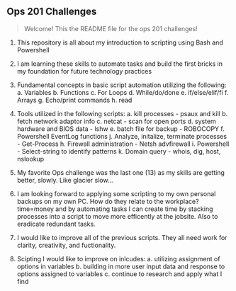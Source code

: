 ## Ops 201 Challenges
> Welcome! This the README file for the ops 201 challenges!

1. This repository is all about my introduction to scripting using Bash and Powershell
2. I am learning these skills to automate tasks and build the first bricks in my foundation for future technology practices
3. Fundamental concepts in basic script automation utilizing the following:
    a. Variables
    b. Functions
    c. For Loops
    d. While/do/done
    e. if/else/elif/fi
    f. Arrays
    g. Echo/print commands
    h. read

4. Tools utilized in the following scripts:
    a. kill processes - psaux and kill
    b. fetch network adaptor info
    c. netcat - scan for open ports
    d. system hardware and BIOS data - lshw
    e. batch file for backup - ROBOCOPY 
    f. Powershell EventLog functions
    j. Analyze, initalize, terminate processes - Get-Process
    h. Firewall administration - Netsh advfirewall
    i. Powershell - Select-string to identify patterns
    k. Domain query - whois, dig, host, nslookup

5. My favorite Ops challenge was the last one (13) as my skills are getting better, slowly. Like glacier slow...
6. I am looking forward to applying some scripting to my own personal backups on my own PC. How do they relate to the workplace? time=money and by automating tasks I can create time by stacking processes into a script to move more efficently at the jobsite. Also to eradicate redundant tasks. 
7. I would like to improve all of the previous scripts. They all need work for clarity, creativity, and fuctionality.
8. Scipting I would like to improve on inlcudes:
    a. utilizing assignment of options in variables
    b. building in more user input data and response to options assigned to variables
    c. continue to research and apply what I find 